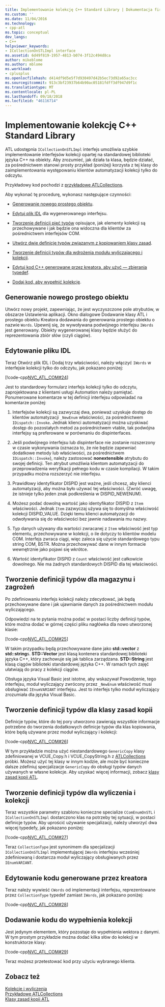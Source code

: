 ```yaml
---
title: Implementowanie kolekcję C++ Standard Library | Dokumentacja firmy Microsoft
ms.custom: ''
ms.date: 11/04/2016
ms.technology:
- cpp-atl
ms.topic: conceptual
dev_langs:
- C++
helpviewer_keywords:
- ICollectionOnSTLImpl interface
ms.assetid: 6d49f819-1957-4813-b074-3f12c494d8ca
author: mikeblome
ms.author: mblome
ms.workload:
- cplusplus
ms.openlocfilehash: d414df9d5e5f7d930497d42b5ec73d92a65ac3cc
ms.sourcegitcommit: 913c3bf23937b64b90ac05181fdff3df947d9f1c
ms.translationtype: MT
ms.contentlocale: pl-PL
ms.lasthandoff: 09/18/2018
ms.locfileid: "46116714"
---
```

# <a name="implementing-a-c-standard-library-based-collection"></a>Implementowanie kolekcję C++ Standard Library

ATL udostępnia `ICollectionOnSTLImpl` interfejs umożliwia szybkie implementowanie interfejsów kolekcji opartej na standardowej biblioteki języka C++ na obiekty. Aby zrozumieć, jak działa ta klasa, będzie działać, za pośrednictwem stanowi prosty przykład (poniżej) korzysta z tej klasy do zaimplementowania występowaniu klientów automatyzacji kolekcji tylko do odczytu.

Przykładowy kod pochodzi z [przykładowe ATLCollections](../visual-cpp-samples.md).

Aby wykonać tę procedurę, wykonasz następujące czynności:

- [Generowanie nowego prostego obiektu](#vccongenerating_an_object).

- [Edytuj plik IDL](#vcconedit_the_idl) dla wygenerowanego interfejsu.

- [Tworzenie definicji pięć typów](#vcconstorage_and_exposure_typedefs) opisujące, jak elementy kolekcji są przechowywane i jak będzie ona widoczna dla klientów za pośrednictwem interfejsów COM.

- [Utwórz dwie definicje typów związanym z kopiowaniem klasy zasad](#vcconcopy_classes).

- [Tworzenie definicji typów dla wdrożenia modułu wyliczającego i kolekcji](#vcconenumeration_and_collection).

- [Edytuj kod C++ generowane przez kreatora, aby użyć — zbierania typedef](#vcconedit_the_generated_code).

- [Dodaj kod, aby wypełnić kolekcję](#vcconpopulate_the_collection).

##  <a name="vccongenerating_an_object"></a> Generowanie nowego prostego obiektu

Utwórz nowy projekt, zapewniając, że jest wyczyszczone pole atrybutów, w obszarze Ustawienia aplikacji. Okno dialogowe Dodawanie klasy ATL i prostego obiektu Kreatora dodawania do generowania prostego obiektu o nazwie `Words`. Upewnij się, że wywoływana podwójnego interfejsu `IWords` jest generowany. Obiekty wygenerowanej klasy będzie służyć do reprezentowania zbiór słów (czyli ciągów).

##  <a name="vcconedit_the_idl"></a> Edytowanie pliku IDL

Teraz Otwórz plik IDL i Dodaj trzy właściwości, należy włączyć `IWords` w interfejsie kolekcji tylko do odczytu, jak pokazano poniżej:

[!code-cpp[NVC_ATL_COM#24](../atl/codesnippet/cpp/implementing-an-stl-based-collection_1.idl)]

Jest to standardowy formularz interfejs kolekcji tylko do odczytu, zaprojektowana z klientami usługi Automation należy pamiętać. Ponumerowane komentarze w tej definicji interfejsu odpowiadać na komentarze poniżej:

1. Interfejsów kolekcji są zazwyczaj dwa, ponieważ uzyskuje dostęp do klientów automatyzacji `_NewEnum` właściwości, za pośrednictwem `IDispatch::Invoke`. Jednak klienci automatyzacji można uzyskiwać dostęp do pozostałych metod za pośrednictwem vtable, tak podwójna interfejsy są preferowane w porównaniu do dispinterfaces.

2. Jeśli podwójnego interfejsu lub dispinterface nie zostanie rozszerzony w czasie wykonywania (oznacza to, że nie będzie zapewniać dodatkowe metody lub właściwości, za pośrednictwem `IDispatch::Invoke`), należy zastosować **nonextensible** atrybutu do swojej definicji. Ten atrybut umożliwia klientom automatyzacji do przeprowadzenia weryfikacji pełnego kodu w czasie kompilacji. W takim przypadku można rozszerzyć nie interfejsu.

3. Prawidłowy identyfikator DISPID jest ważne, jeśli chcesz, aby klienci automatyzacji, aby można było używać tej właściwości. (Zwróć uwagę, że istnieje tylko jeden znak podkreślenia w DISPID_NEWENUM).

4. Możesz podać dowolną wartość jako identyfikator DISPID z `Item` właściwości. Jednak `Item` zazwyczaj używa się to domyślna właściwość kolekcji DISPID_VALUE. Dzięki temu klienci automatyzacji do odwoływania się do właściwości bez jawnie nadawania mu nazwy.

5. Typ danych używany dla wartości zwracanej z `Item` właściwość jest typ elementu, przechowywane w kolekcji, o ile dotyczy to klientów modelu COM. Interfejs zwraca ciągi, więc zaleca się użycie standardowego typu string COM, BSTR. Można przechowywać dane w innym formacie wewnętrznie jako pojawi się wkrótce.

6. Wartość identyfikator DISPID z `Count` właściwość jest całkowicie dowolnego. Nie ma żadnych standardowych DISPID dla tej właściwości.

##  <a name="vcconstorage_and_exposure_typedefs"></a> Tworzenie definicji typów dla magazynu i zagrożeń

Po zdefiniowaniu interfejs kolekcji należy zdecydować, jak będą przechowywane dane i jak ujawnianie danych za pośrednictwem modułu wyliczającego.

Odpowiedzi na te pytania można podać w postaci liczby definicji typów, które można dodać w górnej części pliku nagłówka dla nowo utworzonej klasie:

[!code-cpp[NVC_ATL_COM#25](../atl/codesnippet/cpp/implementing-an-stl-based-collection_2.h)]

W takim przypadku będą przechowywane dane jako **std::vector** z **std::string**s. **STD::Vector** jest klasą kontenera standardowej biblioteki języka C++, który zachowuje się jak tablica zarządzana. **STD::String** jest klasą ciągów biblioteki standardowej języka C++. W ramach tych zajęć ułatwiają do pracy z kolekcji ciągów.

Obsługa języka Visual Basic jest istotne, aby wskazywał Powodzenie, tego interfejsu, moduł wyliczający zwrócony przez `_NewEnum` właściwość musi obsługiwać `IEnumVARIANT` interfejsu. Jest to interfejs tylko moduł wyliczający zrozumiała dla języka Visual Basic.

##  <a name="vcconcopy_classes"></a> Tworzenie definicji typów dla klasy zasad kopii

Definicje typów, które do tej pory utworzono zawierają wszystkie informacje potrzebne do tworzenia dodatkowych definicje typów dla klas kopiowania, które będą używane przez moduł wyliczający i kolekcji:

[!code-cpp[NVC_ATL_COM#26](../atl/codesnippet/cpp/implementing-an-stl-based-collection_3.h)]

W tym przykładzie można użyć niestandardowego `GenericCopy` klasy zdefiniowanej w VCUE_Copy.h i VCUE_CopyString.h z [ATLCollections](../visual-cpp-samples.md) próbki. Możesz użyć tej klasy w innym kodzie, ale może być konieczne dalsze zdefiniuj specjalizacje `GenericCopy` do obsługi typów danych używanych w własne kolekcje. Aby uzyskać więcej informacji, zobacz [klasy zasad kopii ATL](../atl/atl-copy-policy-classes.md).

##  <a name="vcconenumeration_and_collection"></a> Tworzenie definicji typów dla wyliczenia i kolekcji

Teraz wszystkie parametry szablonu konieczne specialize `CComEnumOnSTL` i `ICollectionOnSTLImpl` dostarczono klas na potrzeby tej sytuacji, w postaci definicje typów. Aby uprościć używanie specjalizacji, należy utworzyć dwa więcej typedefy, jak pokazano poniżej:

[!code-cpp[NVC_ATL_COM#27](../atl/codesnippet/cpp/implementing-an-stl-based-collection_4.h)]

Teraz `CollectionType` jest synonimem dla specjalizacji `ICollectionOnSTLImpl` implementującej `IWords` interfejsu wcześniej zdefiniowaną i dostarcza moduł wyliczający obsługiwanych przez `IEnumVARIANT`.

##  <a name="vcconedit_the_generated_code"></a> Edytowanie kodu generowane przez kreatora

Teraz należy wywieść `CWords` od implementacji interfejsu, reprezentowane przez `CollectionType` typedef zamiast `IWords`, jak pokazano poniżej:

[!code-cpp[NVC_ATL_COM#28](../atl/codesnippet/cpp/implementing-an-stl-based-collection_5.h)]

##  <a name="vcconpopulate_the_collection"></a> Dodawanie kodu do wypełnienia kolekcji

Jest jedynym elementem, który pozostaje do wypełnienia wektora z danymi. W tym prostym przykładzie można dodać kilka słów do kolekcji w konstruktorze klasy:

[!code-cpp[NVC_ATL_COM#29](../atl/codesnippet/cpp/implementing-an-stl-based-collection_6.h)]

Teraz możesz przetestować kod przy użyciu wybranego klienta.

## <a name="see-also"></a>Zobacz też

[Kolekcje i wyliczenia](../atl/atl-collections-and-enumerators.md)<br/>
[Przykładowe ATLCollections](../visual-cpp-samples.md)<br/>
[Klasy zasad kopii ATL](../atl/atl-copy-policy-classes.md)

